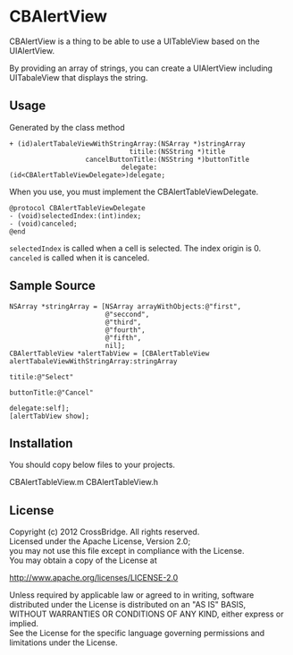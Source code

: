 CBAlertView
======================
CBAlertView is a thing to be able to use a UITableView based on the UIAlertView.  

By providing an array of strings, you can create a UIAlertView including UITabaleView that displays the string.
 

 
Usage
------
Generated by the class method  

    + (id)alertTabaleViewWithStringArray:(NSArray *)stringArray
                                  titile:(NSString *)title
                       cancelButtonTitle:(NSString *)buttonTitle
                                delegate:(id<CBAlertTableViewDelegate>)delegate;

When you use, you must implement the CBAlertTableViewDelegate.  

    @protocol CBAlertTableViewDelegate
    - (void)selectedIndex:(int)index;
    - (void)canceled;
    @end

`selectedIndex` is called when a cell is selected. The index origin is 0.  
`canceled` is called when it is canceled.

Sample Source
-----

    NSArray *stringArray = [NSArray arrayWithObjects:@"first",
                            @"seccond",
                            @"third",
                            @"fourth",
                            @"fifth",
                            nil];
    CBAlertTableView *alertTabView = [CBAlertTableView alertTabaleViewWithStringArray:stringArray
                                                                               titile:@"Select"
                                                                          buttonTitle:@"Cancel"
                                                                             delegate:self];
    [alertTabView show];

Installation
------
You should copy below files to your projects.

CBAlertTableView.m CBAlertTableView.h

License
----------
Copyright (c) 2012 CrossBridge. All rights reserved.  
Licensed under the Apache License, Version 2.0;  
you may not use this file except in compliance with the License.  
You may obtain a copy of the License at  
  
  http://www.apache.org/licenses/LICENSE-2.0  

Unless required by applicable law or agreed to in writing, software  
distributed under the License is distributed on an "AS IS" BASIS,  
WITHOUT WARRANTIES OR CONDITIONS OF ANY KIND, either express or implied.  
See the License for the specific language governing permissions and  
limitations under the License.
